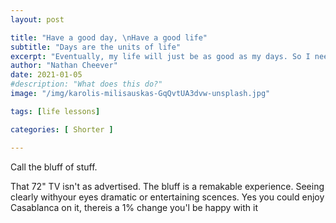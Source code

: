 ```yaml
---
layout: post

title: "Have a good day, \nHave a good life"
subtitle: "Days are the units of life"
excerpt: "Eventually, my life will just be as good as my days. So I need to enjoy my days if I am going to enjoy my life."
author: "Nathan Cheever"
date: 2021-01-05
#description: "What does this do?"
image: "/img/karolis-milisauskas-GqQvtUA3dvw-unsplash.jpg"

tags: [life lessons]

categories: [ Shorter ]

---
```


Call the bluff of stuff.

That 72" TV isn't as advertised. The bluff is a remakable experience. Seeing clearly withyour eyes  dramatic or entertaining scences. 
Yes you could enjoy Casablanca on it, thereis a 1% change you'l be happy with it
